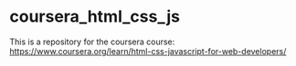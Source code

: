 # coursera_html_css_js
This is a repository for the coursera course: https://www.coursera.org/learn/html-css-javascript-for-web-developers/
